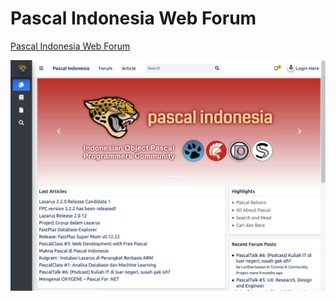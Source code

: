 # Pascal Indonesia Web Forum

[Pascal Indonesia Web Forum](https://pascal-id.org)


![Pascal Indonesia](docs/web.png)
